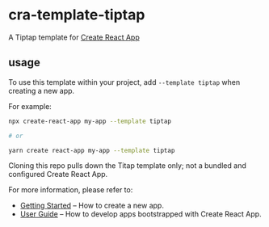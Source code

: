 # cra-template-tiptap
A Tiptap template for [Create React App](https://github.com/facebook/create-react-app)

## usage
To use this template within your project, add `--template tiptap` when creating a new app.

For example:
```sh 
npx create-react-app my-app --template tiptap

# or

yarn create react-app my-app --template tiptap
```

Cloning this repo pulls down the Titap template only; not a bundled and configured Create React App.

For more information, please refer to:
- [Getting Started](https://create-react-app.dev/docs/getting-started) – How to create a new app.
- [User Guide](https://create-react-app.dev) – How to develop apps bootstrapped with Create React App.